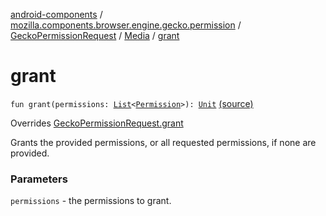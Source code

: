 [android-components](../../../index.md) / [mozilla.components.browser.engine.gecko.permission](../../index.md) / [GeckoPermissionRequest](../index.md) / [Media](index.md) / [grant](./grant.md)

# grant

`fun grant(permissions: `[`List`](https://kotlinlang.org/api/latest/jvm/stdlib/kotlin.collections/-list/index.html)`<`[`Permission`](../../../mozilla.components.concept.engine.permission/-permission/index.md)`>): `[`Unit`](https://kotlinlang.org/api/latest/jvm/stdlib/kotlin/-unit/index.html) [(source)](https://github.com/mozilla-mobile/android-components/blob/master/components/browser/engine-gecko-beta/src/main/java/mozilla/components/browser/engine/gecko/permission/GeckoPermissionRequest.kt#L103)

Overrides [GeckoPermissionRequest.grant](../grant.md)

Grants the provided permissions, or all requested permissions, if none
are provided.

### Parameters

`permissions` - the permissions to grant.